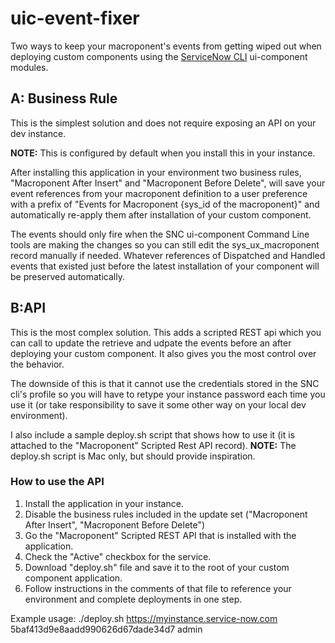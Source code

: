 # uic-event-fixer

Two ways to keep your macroponent's events from getting wiped out when deploying custom components using the [ServiceNow CLI](https://docs.servicenow.com/bundle/tokyo-application-development/page/build/servicenow-cli/concept/servicenow-cli.html) ui-component modules.

## A: Business Rule

This is the simplest solution and does not require exposing an API on your dev instance.  

**NOTE:** This is configured by default when you install this in your instance.

After installing this application in your environment two business rules, "Macroponent After Insert" and "Macroponent Before Delete", will save your event references from your macroponent definition to a user preference with a prefix of "Events for Macroponent {sys_id of the macroponent}" and automatically re-apply them after installation of your custom component. 

The events should only fire when the SNC ui-component Command Line tools are making the changes so you can still edit the sys_ux_macroponent record manually if needed.  Whatever references of Dispatched and Handled events that existed just before the latest installation of your component will be preserved automatically.

## B:API

This is the most complex solution.  This adds a scripted REST api which you can call to update the retrieve and udpate the events before an after deploying your custom component.  It also gives you the most control over the behavior.

The downside of this is that it cannot use the credentials stored in the SNC cli's profile so you will have to retype your instance password each time you use it (or take responsibility to save it some other way on your local dev environment).

I also include a sample deploy.sh script that shows how to use it (it is attached to the "Macroponent" Scripted Rest API record).  **NOTE:** The deploy.sh script is Mac only, but should provide inspiration.

### How to use the API

1. Install the application in your instance.
2. Disable the business rules included in the update set ("Macroponent After Insert", "Macroponent Before Delete")
3. Go the "Macroponent" Scripted REST API that is installed with the application.
4. Check the "Active" checkbox for the service.
5. Download "deploy.sh" file and save it to the root of your custom component application.
6. Follow instructions in the comments of that file to reference your environment and complete deployments in one step.

Example usage:
./deploy.sh https://myinstance.service-now.com 5baf413d9e8aadd990626d67dade34d7 admin
